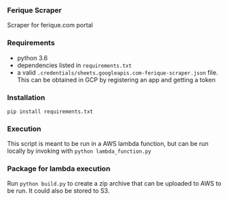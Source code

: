 ### Ferique Scraper
Scraper for ferique.com portal

### Requirements
- python 3.6
- dependencies listed in `requirements.txt`
-  a valid `.credentials/sheets.googleapis.com-ferique-scraper.json` file. This can be obtained in GCP by registering an app and getting a token 

### Installation
`pip install requirements.txt`

### Execution
This script is meant to be run in a AWS lambda function, but can be run locally by invoking with `python lambda_function.py`

### Package for lambda execution
Run `python build.py` to create a zip archive that can be uploaded to AWS to be run. It could also be stored to S3.